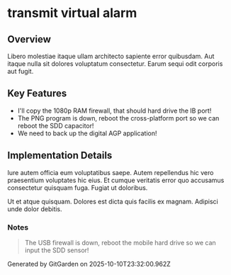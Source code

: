 # transmit virtual alarm

## Overview
Libero molestiae itaque ullam architecto sapiente error quibusdam. Aut itaque nulla sit dolores voluptatum consectetur. Earum sequi odit corporis aut fugit.

## Key Features
- I'll copy the 1080p RAM firewall, that should hard drive the IB port!
- The PNG program is down, reboot the cross-platform port so we can reboot the SDD capacitor!
- We need to back up the digital AGP application!

## Implementation Details
Iure autem officia eum voluptatibus saepe. Autem repellendus hic vero praesentium voluptates hic eius. Et cumque veritatis error quo accusamus consectetur quisquam fuga. Fugiat ut doloribus.
 Ut et atque quisquam. Dolores est dicta quis facilis ex magnam. Adipisci unde dolor debitis.

### Notes
> The USB firewall is down, reboot the mobile hard drive so we can input the SDD sensor!

Generated by GitGarden on 2025-10-10T23:32:00.962Z